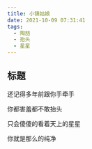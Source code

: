 ```yaml
---
title: 小镇姑娘
date: 2021-10-09 07:31:41
tags:
  - 陶喆
  - 抬头
  - 星星
---
```


## 标题

还记得多年前跟你手牵手

你都害羞都不敢抬头

只会傻傻的看着天上的星星

你就是那么的纯净
